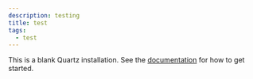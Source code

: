 ```yaml
---
description: testing
title: test
tags:
  - test
---
```


This is a blank Quartz installation.
See the [documentation](https://quartz.jzhao.xyz) for how to get started.

